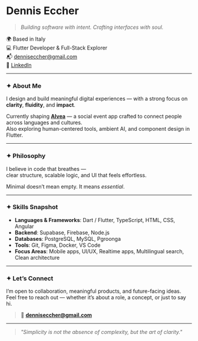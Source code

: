 # Dennis Eccher

> *Building software with intent. Crafting interfaces with soul.*

🌍 Based in Italy  
💻 Flutter Developer & Full-Stack Explorer  
📬 denniseccher@gmail.com  
📎 [LinkedIn](https://www.linkedin.com/in/dennis-eccher-96602a2a7/)

---

### ✦ About Me

I design and build meaningful digital experiences — with a strong focus on **clarity**, **fluidity**, and **impact**.

Currently shaping [**Alvea**](https://github.com/denniseccher) — a social event app crafted to connect people across languages and cultures.  
Also exploring human-centered tools, ambient AI, and component design in Flutter.

---

### ✦ Philosophy

I believe in code that breathes —  
clear structure, scalable logic, and UI that feels effortless.

Minimal doesn’t mean empty. It means *essential*.

---

### ✦ Skills Snapshot

- **Languages & Frameworks**: Dart / Flutter, TypeScript, HTML, CSS, Angular
- **Backend**: Supabase, Firebase, Node.js  
- **Databases**: PostgreSQL, MySQL, Pgroonga  
- **Tools**: Git, Figma, Docker, VS Code  
- **Focus Areas**: Mobile apps, UI/UX, Realtime apps, Multilingual search, Clean architecture

---

### ✦ Let’s Connect

I’m open to collaboration, meaningful products, and future-facing ideas.  
Feel free to reach out — whether it’s about a role, a concept, or just to say hi.

> 📮 **denniseccher@gmail.com**

---

> *"Simplicity is not the absence of complexity, but the art of clarity."*
